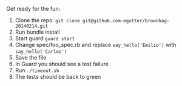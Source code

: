 Get ready for the fun:

1. Clone the repo:
`git clone git@github.com:egutter/brownbag-20140214.git`
2. Run bundle install
3. Start guard `guard start`
4. Change spec/foo_spec.rb and replace `say_hello('Emilio')` with `say_hello('Carlos')`
5. Save the file 
6. In Guard you should see a test failure
7. Run `./timeout.sh`
8. The tests should be back to green
